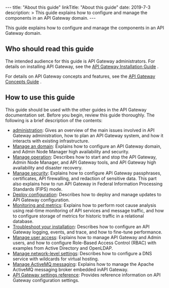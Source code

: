 ---
---

--- title: "About this guide" linkTitle: "About this guide" date:
2019-7-3 description: &gt; This guide explains how to configure and
manage the components in an API Gateway domain. --- ﻿

This guide explains how to configure and manage the components in an API
Gateway domain.

Who should read this guide
--------------------------

The intended audience for this guide is API Gateway administrators. For
details on installing API Gateway, see the [API Gateway Installation
Guide](/bundle/APIGateway_77_InstallationGuide_allOS_en_HTML5/) .

For details on API Gateway concepts and features, see the [API Gateway
Concepts Guide](/bundle/APIGateway_77_ConceptsGuide_allOS_en_HTML5) .

How to use this guide
---------------------

This guide should be used with the other guides in the API Gateway
documentation set. Before you begin, review this guide thoroughly. The
following is a brief description of the contents:

-   [administration](part_1_intro.htm): Gives an overview of the main
    issues involved in API Gateway administration, how to plan an API
    Gateway system, and how it interacts with existing infrastructure.
-   [Manage an domain](part_2_domain.htm): Explains how to configure an
    API Gateway domain, and Admin Node Manager high availability and
    security.
-   [Manage operation](part_3_operation.htm): Describes how to start and
    stop the API Gateway, Admin Node Manager, and API Gateway tools, and
    API Gateway high availability and disaster recovery.
-   [Manage security](part_4_security.htm): Explains how to configure
    API Gateway passphrases, certificates, API firewalling, and
    redaction of sensitive data. This part also explains how to run API
    Gateway in Federal Information Processing Standards (FIPS) mode.
-   [Deploy configuration](part_6_deploy.htm): Describes how to deploy
    and manage updates to API Gateway configuration.
-   [Monitoring and metrics](part_7_monitor.htm): Explains how to
    perform root cause analysis using real-time monitoring of API
    services and message traffic, and how to configure storage of
    metrics for historic traffic in a relational database.
-   [Troubleshoot your installation](part_8_troubleshoot.htm): Describes
    how to configure an API Gateway logging, events, and trace, and how
    to fine-tune performance.
-   [Manage user access](part_9_user.htm): Explains how to manage API
    Gateway and Admin users, and how to configure Role-Based Access
    Control (RBAC) with examples from Active Directory and OpenLDAP.
-   [Manage network-level settings](part_10_network.htm): Describes how
    to configure a DNS service with wildcards for virtual hosting.
-   [Manage ActiveMQ messaging](part_11_messaging.htm): Explains how to
    manage the Apache ActiveMQ messaging broker embedded inAPI Gateway.
-   [API Gateway settings reference](part_12_settings.htm): Provides
    reference information on API Gateway configuration settings.
